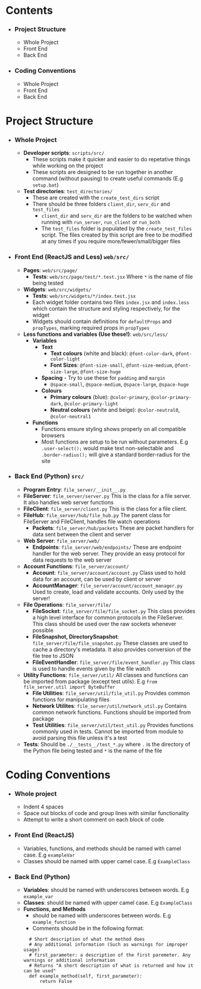 # Contents
  * ### Project Structure
    * Whole Project
    * Front End
    * Back End
  * ### Coding Conventions
    * Whole Project
    * Front End
    * Back End

# Project Structure
  * ### Whole Project
    * **Developer scripts**: `scripts/src/`
      * These scripts make it quicker and easier to do repetative things while working on the project
      * These scripts are designed to be run together in another command (without pausing) to create useful commands (E.g `setup.bat`)
    * **Test directories**: `test_directories/`
      * These are created with the `create_test_dirs` script
      * There should be three folders `client_dir`, `serv_dir` and `test_files`
        * `client_dir` and `serv_dir` are the folders to be watched when running with `run_server`, `run_client` or `run_both`
        * The `test_files` folder is populated by the `create_test_files` script. The files created by this script are free to be modified at any times if you require more/fewer/small/bigger files
  * ### Front End (ReactJS and Less) `web/src/`
    * **Pages**: `web/src/page/`
      * **Tests**: `web/src/page/test/*.test.jsx` Where `*` is the name of file being tested
    * **Widgets**: `web/src/widgets/`
      * **Tests**: `web/src/widgets/*/index.test.jsx`
      * Each widget folder contains two files `index.jsx` and `index.less` which contain the structure and styling respectively, for the widget
      * Widgets should contain definitions for `defaultProps` and `propTypes`, marking required props in `propTypes`
    * **Less functions and variables (Use these!)**: `web/src/less/`
      * **Variables**
        * **Text**
          * **Text colours** (white and black): `@font-color-dark`, `@font-color-light`
          * **Font Sizes**: `@font-size-small`, `@font-size-medium`, `@font-size-large`, `@font-size-huge`
        * **Spacing** - Try to use these for `padding` and `margin`
          * `@space-small`, `@space-medium`, `@space-large`, `@space-huge`
        * **Colours** 
          * **Primary colours** (blue): `@color-primary`, `@color-primary-dark`, `@color-primary-light`
          * **Neutral colours** (white and beige): `@color-neutral0`, `@color-neutral1`
      * **Functions**
        * Functions ensure styling shows properly on all compatible browsers
        * Most functions are setup to be run without parameters. E.g `.user-select();` would make text non-selectable and `.border-radius();` will give a standard border-radius for the site
        
  * ### Back End (Python) `src/`
    * **Program Entry**: `file_server/__init__.py`
    * **FileServer**: `file_server/server.py` This is the class for a file server. It also handles web server functions
    * **FileClient**: `file_server/client.py` This is the class for a file client.
    * **FileHub**: `file_server/hub/file_hub.py` The parent class for FileServer and FileClient, handles file watch operations
      * **Packets**: `file_server/hub/packets` These are packet handlers for data sent between the client and server    
    * **Web Server**: `file_server/web/`
      * **Endpoints**: `file_server/web/endpoints/` These are endpoint handler for the web server. They provide an easy protocol for data requests to the web server
    * **Account Functions**: `file_server/account/`
      * **Account**: `file_server/account/account.py` Class used to hold data for an account, can be used by client or server
      * **AccountManager**: `file_server/account/account_manager.py` Used to create, load and validate accounts. Only used by the server!
    * **File Operations**: `file_server/file/`
      * **FileSocket**: `file_server/file/file_socket.py` This class provides a high level interface for common protocols in the FileServer. This class should be used over the raw sockets whenever possible
      * **FileSnapshot, DirectorySnapshot**: `file_server/file/file_snapshot.py` These classes are used to cache a directory's metadata. It also provides conversion of the file tree to JSON
      * **FileEventHandler**: `file_server/file/event_handler.py` This class is used to handle events given by the file watch
    * **Utility Functions**: `file_server/util/` All classes and functions can be imported from package (except test utils). E.g `from file_server.util import ByteBuffer`
      * **File Utilities**: `file_server/util/file_util.py` Provides common functions for manipulating files
      * **Network Utilites**: `file_server/util/network_util.py` Contains common network functions. Functions should be imported from package
      * **Test Utilities**: `file_server/util/test_util.py` Provides functions commonly used in tests. Cannot be imported from module to avoid parsing this file unless it's a test
    * **Tests**: Should be `./__tests__/test_*.py` where `.` is the directory of the Python file being tested and `*` is the name of the file
# Coding Conventions
  * ### Whole project
    * Indent 4 spaces
    * Space out blocks of code and group lines with similar functionality
    * Attempt to write a short comment on each block of code
  * ### Front End (ReactJS)
    * Variables, functions, and methods should be named with camel case. E.g `exampleVar`
    * Classes should be named with upper camel case. E.g `ExampleClass`
  * ### Back End (Python)
    * **Variables**: should be named with underscores between words. E.g `example_var`
    * **Classes**: should be named with upper camel case. E.g `ExampleClass`
    * **Functions, and Methods**
      * should be named with underscores between words. E.g `example_function`
      * Comments should be in the following format:
      ```
        # Short description of what the method does
        # Any additional information (Such as warnings for improper usage)
        # first_parameter: a description of the first paremeter. Any warnings or additional information
        # Returns "A short description of what is returned and how it can be used"
        def example_method(self, first_parameter):
            return False
      ```
